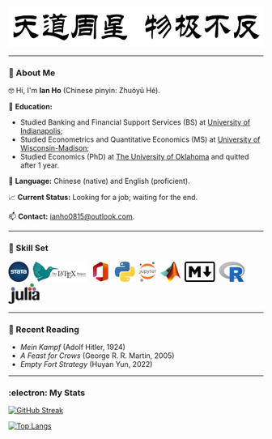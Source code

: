 <p align="center">
  <img src="./Image/Lament_for_the_South.jpg" title="Lament" alt="Lament" width="560" height="80"/>
</p>

---

### 👋 About Me
:nerd_face: Hi, I'm **Ian Ho** (Chinese pinyin: Zhuóyǔ Hé).

:school: **Education:**
  * Studied Banking and Financial Support Services (BS) at [University of Indianapolis](https://uindy.edu/);
  * Studied Econometrics and Quantitative Economics (MS) at [University of Wisconsin-Madison](https://www.wisc.edu/);
  * Studied Economics (PhD) at [The University of Oklahoma](https://www.ou.edu/) and quitted after 1 year.

:abcd: **Language:** Chinese (native) and English (proficient).

:chart_with_upwards_trend: **Current Status:** Looking for a job; waiting for the end.

📫 **Contact:** ianho0815@outlook.com.

---

### :toolbox: Skill Set
[<img src="./Image/Stata.png" title="Stata" alt="Stata" width="40" height="40"/>](https://www.stata.com/)&nbsp;
[<img src="./Image/Latex.png" title="LaTeX" alt="LaTeX" width="106" height="40"/>](https://www.latex-project.org/)&nbsp;
[<img src="./Image/Microsoft.png" title="Microsoft Office" alt="Microsoft Office" width="40" height="40"/>](https://www.microsoft.com/)&nbsp;
[<img src="./Image/Python.png" title="Python" alt="Python" width="40" height="40"/>](https://www.python.org/)&nbsp;
[<img src="./Image/Jupyter.png" title="Jupyter" alt="Jupyter" width="34.5" height="40"/>](https://jupyter.org/)&nbsp;
[<img src="./Image/Matlab.png"  title="MATLAB" alt="MATLAB" width="40" height="40"/>](https://www.mathworks.com/products/matlab.html)&nbsp;
[<img src="./Image/Markdown.png" title="Markdown" alt="Markdown" width="60" height="40"/>](https://daringfireball.net/projects/markdown/)&nbsp;
[<img src="./Image/R.png" title="R" alt="R" width="51" height="40"/>](https://www.r-project.org/)&nbsp;
[<img src="./Image/Julia.png" title="Julia" alt="Julia" width="61" height="40"/>](https://julialang.org/)&nbsp;

---

### :open_book: Recent Reading
  - *Mein Kampf* (Adolf Hitler, 1924)
  - *A Feast for Crows* (George R. R. Martin, 2005)
  - *Empty Fort Strategy* (Huyan Yun, 2022)

---

### :electron: My Stats
[![GitHub Streak](http://github-readme-streak-stats.herokuapp.com?user=IanHo2019&theme=dark&background=000000)](https://git.io/streak-stats)

[![Top Langs](https://github-readme-stats.vercel.app/api/top-langs/?username=IanHo2019&exclude_repo=ECON-770-Exams&layout=compact&theme=vision-friendly-dark)](https://github.com/anuraghazra/github-readme-stats)
